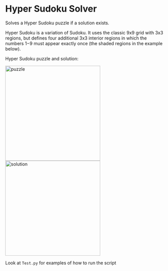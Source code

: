 # Hyper Sudoku Solver

Solves a Hyper Sudoku puzzle if a solution exists.

Hyper Sudoku is a variation of Sudoku. It uses the classic 9x9 grid with 3x3 regions, but defines four additional 3x3 interior regions in which the numbers 1−9 must appear exactly once (the shaded regions in the example below).

Hyper Sudoku puzzle and solution:

<img src="https://upload.wikimedia.org/wikipedia/commons/1/12/Oceans_Hypersudoku18_Puzzle.svg" alt="puzzle" width="300" height="300"/> <img src="https://upload.wikimedia.org/wikipedia/commons/1/17/Oceans_Hypersudoku18_Solution.svg" alt="solution" width="300" height="300"/>

Look at `Test.py` for examples of how to run the script
